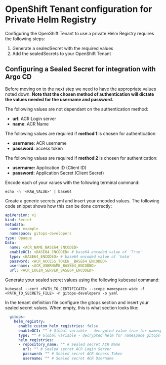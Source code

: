 # OpenShift Tenant configuration for Private Helm Registry

Configuring the OpenShift Tenant to use a private Helm Registry requires the following steps:
1. Generate a sealedSecret with the required values
2. Add the sealedSecrets to your OpenShift Tenant  

## Configuring a Sealed Secret for integration with Argo CD

Before moving on to the next step we need to have the appropriate values noted down. **Note that the chosen method of authentication will dictate the values needed for the username and password.**

The following values are not dependant on the authentication method:

- **url**: ACR Login server
- **name**: ACR Name

The following values are required if **method 1** is chosen for authentication:

- **username**: ACR username
- **password**: access token

The following values are required if **method 2** is chosen for authentication:

- **username:** Application ID (Client ID)
- **password:** Application Secret (Client Secret)

Encode each of your values with the following terminal command:

```
echo -n '<RAW_VALUE>' | base64
```

Create a generic secrets.yml and insert your encoded values. The following code snippet shows how this can be done correctly:

```yaml title="secrets.yml"
apiVersion: v1
kind: Secret
metadata:
  name: example
  namespace: gitops-developers
type: Opaque
Data:
  name: <ACR_NAME_BASE64_ENCODED>
  enableOCI: <BASE64_ENCODED> # base64 encoded value of 'True'
  type: <BASE64_ENCODED> # base64 encoded value of 'helm'
  password: <ACR_ACCESS_TOKEN__BASE64_ENCODED>
  username: <ACR_USERNAME_BASE64_ENCODED>
  url: <ACR_LOGIN_SERVER_BASE64_ENCODED>
```

Generate your sealed secret values using the following kubeseal command:

```
kubeseal --cert <PATH_TO_CERTIFICATE> --scope namespace-wide -f <PATH_TO_SECRETS_FILE> -n gitops-developers -o yaml
```

In the tenant definition file configure the gitops section and insert your sealed secret values. When empty, this is what section looks like:

```yaml title="values.yaml"
  gitops:
    helm_registry:
      enable_custom_helm_registries: false
      enableOCI: "" # Global variable - decrypted value true for namespace gitops-developer - Encrypted and sat by cluster admins
      type: "" # Global variable - decrypted helm for namespace gitops-developer - Encrypted and sat by cluster admins
      helm_registries:
      - repository_name: "" # Sealed secret ACR Name
        url: "" # Sealed secret ACR Login Server
        password: "" # Sealed secret ACR Access Token
        username: "" # Sealed secret ACR Username
```